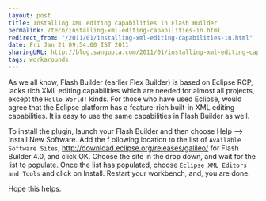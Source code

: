 ```yaml
---
layout: post
title: Installing XML editing capabilities in Flash Builder
permalink: /tech/installing-xml-editing-capabilities-in.html
redirect_from: "/2011/01/installing-xml-editing-capabilities-in.html"
date: Fri Jan 21 09:54:00 IST 2011
sharingURL: http://blog.sangupta.com/2011/01/installing-xml-editing-capabilities-in.html
tags: workarounds
---
```


As we all know, Flash Builder (earlier Flex Builder) is based on Eclipse RCP, lacks 
rich XML editing capabilities which are needed for almost all projects, except the `Hello World!` kinds. 
For those who have used Eclipse, would agree that the Eclipse platform has a feature-rich built-in 
XML editing capabilities. It is easy to use the same capabilities in Flash Builder as well.

<!-- break here -->

To install the plugin, launch your Flash Builder and then choose Help –> Install New Software. Add the f
ollowing location to the list of `Available Software Sites`, <a title="http://download.eclipse.org/releases/galileo/" href="http://download.eclipse.org/releases/galileo/">http://download.eclipse.org/releases/galileo/</a> for Flash Builder 4.0, and click OK. Choose the 
site in the drop down, and wait for the list to populate. Once the list has populated, 
choose `Eclipse XML Editors and Tools` and click on Install. Restart your workbench, and, 
you are done.

Hope this helps.


